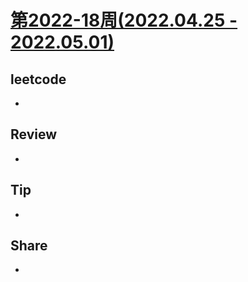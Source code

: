 # [第2022-18周(2022.04.25 - 2022.05.01)](https://github.com/vjudge/ARTS/blob/master/2022/2022-18.md)

## leetcode
*


## Review
* 


## Tip
*


## Share
*
